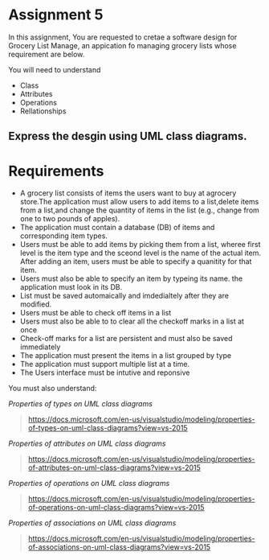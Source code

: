 # Assignment 5
In this assignment, You are requested to cretae a software design for Grocery List Manage, an appication fo managing grocery lists whose requirement are below.

You will need to understand 
  - Class
  - Attributes
  - Operations
  - Rellationships
 

## Express the desgin using UML class diagrams.
#  Requirements
- A grocery list consists of items the users want to buy at agrocery store.The application must allow users to add items to a list,delete items from a list,and change the quantity of items in the list (e.g., change from one to two pounds of apples).
- The application must contain a database (DB) of ​items​ and corresponding ​item types​.
- Users must be able to add items by picking them from a list, wheree first level is the item type and the sceond level is the name of the actual item. After adding an item, users must be able to specify a quanitity for that item.
- Users must also be able to specify an item by typeing its name. the application must look in its DB.
- List must be saved automaically and imdedialtely after they are modified.
- Users must be able to check off items in a list
- Users must also be able to to clear all the checkoff marks in a list at once 
- Check-off marks for a list are persistent and must also be saved immediately
- The application must present the items in a list grouped by type
- The application must support multiple list at a time.
- The Users interface must be intutive and reponsive 


You must also understand:

*Properties of types on UML class diagrams*

>  https://docs.microsoft.com/en-us/visualstudio/modeling/properties-of-types-on-uml-class-diagrams?view=vs-2015

*Properties of attributes on UML class diagrams*

>https://docs.microsoft.com/en-us/visualstudio/modeling/properties-of-attributes-on-uml-class-diagrams?view=vs-2015

*Properties of operations on UML class diagrams*

>https://docs.microsoft.com/en-us/visualstudio/modeling/properties-of-operations-on-uml-class-diagrams?view=vs-2015

*Properties of associations on UML class diagrams*

>https://docs.microsoft.com/en-us/visualstudio/modeling/properties-of-associations-on-uml-class-diagrams?view=vs-2015


